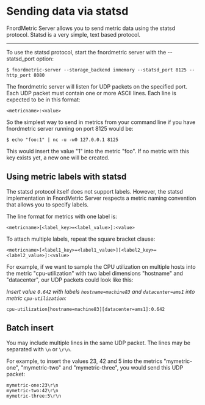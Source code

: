 Sending data via statsd
=======================

FnordMetric Server allows you to send metric data using the statsd protocol.
Statsd is a very simple, text based protocol.

---

To use the statsd protocol, start the fnordmetric server with the --statsd_port
option:

    $ fnordmetric-server --storage_backend inmemory --statsd_port 8125 --http_port 8080

The fnordmetric server will listen for UDP packets on the specified port. Each
UDP packet must contain one or more ASCII lines. Each line is expected to be in
this format:

    <metricname>:<value>

So the simplest way to send in metrics from your command line if you have 
fnordmetric server running on port 8125 would be:

    $ echo "foo:1" | nc -u -w0 127.0.0.1 8125

This would insert the value "1" into the metric "foo". If no metric with this key
exists yet, a new one will be created.


Using metric labels with statsd
-------------------------------

The statsd protocol itself does not support labels. However, the statsd
implementation in FnordMetric Server respects a metric naming convention
that allows you to specify labels.

The line format for metrics with one label is:

    <metricname>[<label_key>=<label_value>]:<value>

To attach multiple labels, repeat the square bracket clause:

    <metricname>[<label1_key>=<label1_value>][<label2_key>=<label2_value>]:<value>

For example, if we want to sample the CPU utilization on multiple hosts into
the metric "cpu-utilization" with two label dimensions "hostname" and "datacenter",
our UDP packets could look like this:

_Insert value `0.642` with labels `hostname=machine83` and `datacenter=ams1` into metric `cpu-utilization`:_

    cpu-utilization[hostname=machine83][datacenter=ams1]:0.642

Batch insert
------------

You may include multiple lines in the same UDP packet. The lines may be
separated with `\n` or `\r\n`.

For example, to insert the values 23, 42 and 5 into the metrics "mymetric-one",
"mymetric-two" and "mymetric-three", you would send this UDP packet:

    mymetric-one:23\r\n
    mymetric-two:42\r\n
    mymetric-three:5\r\n


